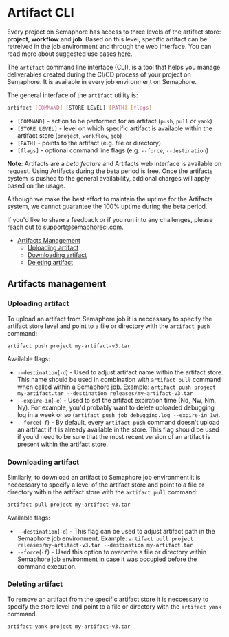 # Artifact CLI

Every project on Semaphore has access to three levels of the artifact store:
**project**, **workflow** and **job**.
Based on this level, specific artifact can be retreived in the job environment and
through the web interface. You can read more about suggested use cases
[here](https://docs.semaphoreci.com/article/155-artifacts).

The `artifact` command line interface (CLI), is a tool that helps you manage
deliverables created during the CI/CD process of your project on Semaphore.
It is available in every job environment on Semaphore.

The general interface of the `artifact` utility is:

```bash
artifact [COMMAND] [STORE LEVEL] [PATH] [flags]
```

- `[COMMAND]` - action to be performed for an artifact (`push`, `pull` or `yank`)
- `[STORE LEVEL]` - level on which specific artifact is available within the artifact store (`project`, `workflow`, `job`)
- `[PATH]` - points to the artifact (e.g. file or directory)
- `[flags]` - optional command line flags (e.g. `--force`, `--destination`)

__Note__: Artifacts are a *beta feature* and Artifacts web interface is available on request.
Using Artifacts during the beta period is free.
Once the artifacts system is pushed to the general availability,
addional charges will apply based on the usage.

Although we make the best effort to maintain the uptime for the Artifacts system,
we cannot guarantee the 100% uptime during the beta period.

If you'd like to share a feedback or if you run into any challenges,
please reach out to support@semaphoreci.com.

- [Artifacts Management](#artifacts-management)
  - [Uploading artifact](#uploading-artifact)
  - [Downloading artifact](#downloading-artifact)
  - [Deleting artifact](#deleting-artifact)

## Artifacts management

### Uploading artifact

To upload an artifact from Semaphore job it is neccessary to specify
the artifact store level and point to a file or directory
with the `artifact push` command:

```sh
artifact push project my-artifact-v3.tar
```

Available flags:

- `--destination`(`-d`) - Used to adjust artifact name within the artifact store.
This name should be used in combination with `artifact pull` command when called
within a Semaphore job. Example: `artifact push project my-artifact.tar --destination releases/my-artifact-v3.tar`
- `--expire-in`(`-e`) - Used to set the artifact expiration time (Nd, Nw, Nm, Ny).
For example, you'd probably want to delete uploaded debugging log in a week or so
(`artifact push job debugging.log --expire-in 1w`).
- `--force`(`-f`) - By default, every `artifact push` command doesn't upload an artifact if it is already available in the store.
This flag should be used if you'd need to be sure that the most recent version of an artifact is present within the artifact store.

### Downloading artifact

Similarly, to download an artifact to Semaphore job environment it is neccessary to specify
a level of the artifact store and point to a file or directory within the artifact store
with the `artifact pull` command:

```sh
artifact pull project my-artifact-v3.tar
```

Available flags:

- `--destination`(`-d`) - This flag can be used to adjust artifact path in the Semaphore job environment.
Example: `artifact pull project releases/my-artifact-v3.tar --destination my-artifact.tar`
- `--force`(`-f`) - Used this option to overwrite a file or directory within Semaphore job environment
in case it was occupied before the command execution.

### Deleting artifact

To remove an artifact from the specific artifact store it is neccessary to specify
the store level and point to a file or directory with the `artifact yank` command.

```sh
artifact yank project my-artifact-v3.tar
```

